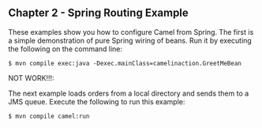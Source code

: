 Chapter 2 - Spring Routing Example
----------------

These examples show you how to configure Camel from Spring. The first 
is a simple demonstration of pure Spring wiring of beans. Run it by 
executing the following on the command line:

````shell
$ mvn compile exec:java -Dexec.mainClass=camelinaction.GreetMeBean
````

NOT WORK!!!:

The next example loads orders from a local directory and sends them
to a JMS queue. Execute the following to run this example:

````shell
$ mvn compile camel:run
````
